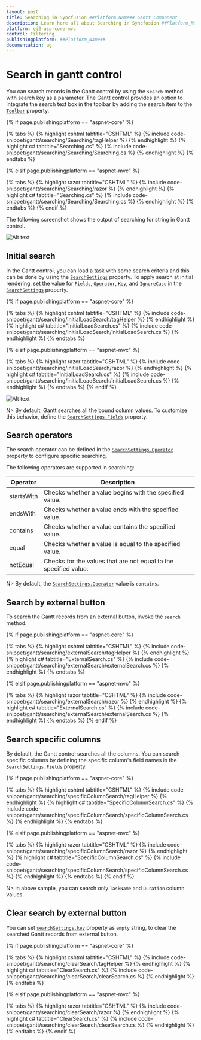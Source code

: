 ```yaml
---
layout: post
title: Searching in Syncfusion ##Platform_Name## Gantt Component
description: Learn here all about Searching in Syncfusion ##Platform_Name## Gantt component of Syncfusion Essential JS 2 and more.
platform: ej2-asp-core-mvc
control: Filtering
publishingplatform: ##Platform_Name##
documentation: ug
---
```



# Search in gantt control

You can search records in the Gantt control by using the `search` method with search key as a parameter. The Gantt control provides an option to integrate the search text box in the toolbar by adding the search item to the [`Toolbar`](https://help.syncfusion.com/cr/aspnetcore-js2/Syncfusion.EJ2.Gantt.Gantt.html#Syncfusion_EJ2_Gantt_Gantt_Toolbar) property.

{% if page.publishingplatform == "aspnet-core" %}

{% tabs %}
{% highlight cshtml tabtitle="CSHTML" %}
{% include code-snippet/gantt/searching/Searching/tagHelper %}
{% endhighlight %}
{% highlight c# tabtitle="Searching.cs" %}
{% include code-snippet/gantt/searching/Searching/Searching.cs %}
{% endhighlight %}
{% endtabs %}

{% elsif page.publishingplatform == "aspnet-mvc" %}

{% tabs %}
{% highlight razor tabtitle="CSHTML" %}
{% include code-snippet/gantt/searching/Searching/razor %}
{% endhighlight %}
{% highlight c# tabtitle="Searching.cs" %}
{% include code-snippet/gantt/searching/Searching/Searching.cs %}
{% endhighlight %}
{% endtabs %}
{% endif %}



The following screenshot shows the output of searching for string in Gantt control.

![Alt text](images/Searching.png)

## Initial search

In the Gantt control, you can load a task with some search criteria and this can be done by using the [`SearchSettings`](https://help.syncfusion.com/cr/cref_files/aspnetcore-js2/Syncfusion.EJ2~Syncfusion.EJ2.Gantt.Gantt~SearchSettings.html) property. To apply search at initial rendering, set the value for [`Fields`](https://help.syncfusion.com/cr/cref_files/aspnetcore-js2/Syncfusion.EJ2~Syncfusion.EJ2.Gantt.GanttSearchSettings~Fields.html), [`Operator`](https://help.syncfusion.com/cr/cref_files/aspnetcore-js2/Syncfusion.EJ2~Syncfusion.EJ2.Gantt.GanttSearchSettings~Operator.html), [`Key`](https://help.syncfusion.com/cr/cref_files/aspnetcore-js2/Syncfusion.EJ2~Syncfusion.EJ2.Gantt.GanttSearchSettings~Key.html), and [`IgnoreCase`](https://help.syncfusion.com/cr/cref_files/aspnetcore-js2/Syncfusion.EJ2~Syncfusion.EJ2.Gantt.GanttSearchSettings~IgnoreCase.html) in the [`SearchSettings`](https://help.syncfusion.com/cr/cref_files/aspnetcore-js2/Syncfusion.EJ2~Syncfusion.EJ2.Gantt.Gantt~SearchSettings.html) property.

{% if page.publishingplatform == "aspnet-core" %}

{% tabs %}
{% highlight cshtml tabtitle="CSHTML" %}
{% include code-snippet/gantt/searching/initialLoadSearch/tagHelper %}
{% endhighlight %}
{% highlight c# tabtitle="InitialLoadSearch.cs" %}
{% include code-snippet/gantt/searching/initialLoadSearch/initialLoadSearch.cs %}
{% endhighlight %}
{% endtabs %}

{% elsif page.publishingplatform == "aspnet-mvc" %}

{% tabs %}
{% highlight razor tabtitle="CSHTML" %}
{% include code-snippet/gantt/searching/initialLoadSearch/razor %}
{% endhighlight %}
{% highlight c# tabtitle="InitialLoadSearch.cs" %}
{% include code-snippet/gantt/searching/initialLoadSearch/initialLoadSearch.cs %}
{% endhighlight %}
{% endtabs %}
{% endif %}



![Alt text](images/initialLoadSearch.png)

N> By default, Gantt searches all the bound column values. To customize this behavior, define the [`SearchSettings.Fields`](https://help.syncfusion.com/cr/cref_files/aspnetcore-js2/Syncfusion.EJ2~Syncfusion.EJ2.Gantt.GanttSearchSettings~Fields.html) property.

## Search operators

The search operator can be defined in the [`SearchSettings.Operator`](https://help.syncfusion.com/cr/cref_files/aspnetcore-js2/Syncfusion.EJ2~Syncfusion.EJ2.Gantt.GanttSearchSettings~Operator.html) property to configure specific searching.

The following operators are supported in searching:

|Operator |Description|
|-----|-----|
|startsWith |Checks whether a value begins with the specified value.|
|endsWith |Checks whether a value ends with the specified value.|
|contains |Checks whether a value contains the specified value.|
|equal |Checks whether a value is equal to the specified value.|
|notEqual |Checks for the values that are not equal to the specified value.|

N> By default, the [`SearchSettings.Operator`](https://help.syncfusion.com/cr/cref_files/aspnetcore-js2/Syncfusion.EJ2~Syncfusion.EJ2.Gantt.GanttSearchSettings~Operator.html) value is `contains`.

## Search by external button

To search the Gantt records from an external button, invoke the `search` method.

{% if page.publishingplatform == "aspnet-core" %}

{% tabs %}
{% highlight cshtml tabtitle="CSHTML" %}
{% include code-snippet/gantt/searching/externalSearch/tagHelper %}
{% endhighlight %}
{% highlight c# tabtitle="ExternalSearch.cs" %}
{% include code-snippet/gantt/searching/externalSearch/externalSearch.cs %}
{% endhighlight %}
{% endtabs %}

{% elsif page.publishingplatform == "aspnet-mvc" %}

{% tabs %}
{% highlight razor tabtitle="CSHTML" %}
{% include code-snippet/gantt/searching/externalSearch/razor %}
{% endhighlight %}
{% highlight c# tabtitle="ExternalSearch.cs" %}
{% include code-snippet/gantt/searching/externalSearch/externalSearch.cs %}
{% endhighlight %}
{% endtabs %}
{% endif %}



## Search specific columns

By default, the Gantt control searches all the columns. You can search specific columns by defining the specific column's field names in the [`SearchSettings.Fields`](https://help.syncfusion.com/cr/cref_files/aspnetcore-js2/Syncfusion.EJ2~Syncfusion.EJ2.Gantt.GanttSearchSettings~Fields.html) property.

{% if page.publishingplatform == "aspnet-core" %}

{% tabs %}
{% highlight cshtml tabtitle="CSHTML" %}
{% include code-snippet/gantt/searching/specificColumnSearch/tagHelper %}
{% endhighlight %}
{% highlight c# tabtitle="SpecificColumnSearch.cs" %}
{% include code-snippet/gantt/searching/specificColumnSearch/specificColumnSearch.cs %}
{% endhighlight %}
{% endtabs %}

{% elsif page.publishingplatform == "aspnet-mvc" %}

{% tabs %}
{% highlight razor tabtitle="CSHTML" %}
{% include code-snippet/gantt/searching/specificColumnSearch/razor %}
{% endhighlight %}
{% highlight c# tabtitle="SpecificColumnSearch.cs" %}
{% include code-snippet/gantt/searching/specificColumnSearch/specificColumnSearch.cs %}
{% endhighlight %}
{% endtabs %}
{% endif %}



N> In above sample, you can search only `TaskName` and `Duration` column values.

## Clear search by external button

You can set [`searchSettings.key`](../api/gantt/searchSettings/#key) property as `empty` string, to clear the searched Gantt records from external button.

{% if page.publishingplatform == "aspnet-core" %}

{% tabs %}
{% highlight cshtml tabtitle="CSHTML" %}
{% include code-snippet/gantt/searching/clearSearch/tagHelper %}
{% endhighlight %}
{% highlight c# tabtitle="ClearSearch.cs" %}
{% include code-snippet/gantt/searching/clearSearch/clearSearch.cs %}
{% endhighlight %}
{% endtabs %}

{% elsif page.publishingplatform == "aspnet-mvc" %}

{% tabs %}
{% highlight razor tabtitle="CSHTML" %}
{% include code-snippet/gantt/searching/clearSearch/razor %}
{% endhighlight %}
{% highlight c# tabtitle="ClearSearch.cs" %}
{% include code-snippet/gantt/searching/clearSearch/clearSearch.cs %}
{% endhighlight %}
{% endtabs %}
{% endif %}